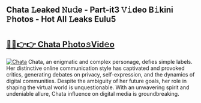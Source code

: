 ## Chata 𝙻eaked 𝙽u𝚍e - Part-it3 𝚅𝚒deo B𝚒kini 𝙿hotos - Hot All 𝙻eaks Eulu5

# <h2><a href="http://ld44igc.urlbe.top/?page=Chata">🔗🔗👉👉 Chata P𝚑oto𝚜Vid𝚎o</a></h2>

[![Chata](https://i.imgur.com/eBuTRDB.gif)](http://ld44igc.urlbe.top/?page=Chata)
Chata, an enigmatic and complex personage, defies simple labels. Her distinctive online communication style has captivated and provoked critics, generating debates on privacy, self-expression, and the dynamics of digital communities. Despite the ambiguity of her future goals, her role in shaping the virtual world is unquestionable. With an unwavering spirit and undeniable allure, Chata influence on digital media is groundbreaking.
